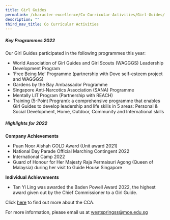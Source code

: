 ```yaml
---
title: Girl Guides
permalink: /character-excellence/Co-Curricular-Activities/Girl-Guides/
description: ""
third_nav_title: Co Curricular Activities
---
```

##### Key Programmes 2022

Our Girl Guides participated in the following programmes this year:

* World Association of Girl Guides and Girl Scouts (WAGGGS) Leadership Development Program
* ‘Free Being Me’ Programme (partnership with Dove self-esteem project and WAGGGS) 
* Gardens by the Bay Ambassador Programme
* Singapore Anti-Narcotics Association (SANA) Programme
* Mentally LIT Program (Partnership with REACH)
* Training (5-Point Program): a comprehensive programme that enables Girl Guides to develop leadership and life skills in 5 areas: Personal & Social Development, Home, Outdoor, Community and International skills


##### Highlights for 2022

**Company Achievements**

* Puan Noor Aishah GOLD Award (Unit award 2021)
* National Day Parade Official Marching Contingent 2022
* International Camp 2022
* Guard of Honour for Her Majesty Raja Permaisuri Agong (Queen of Malaysia) during her visit to Guide House Singapore

**Individual Achievements**

* Tan Yi Ling was awarded the Baden Powell Award 2022, the highest award given out by the Chief Commissioner to a Girl Guide.

Click [here](https://youtu.be/dxufXYYR6Ac) to find out more about the CCA.

For more information, please email us at [westspringss@moe.edu.sg](westspringss@moe.edu.sg)